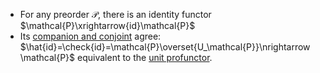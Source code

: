 - For any preorder $\mathcal{P}$, there is an identity functor 
  $\mathcal{P}\xrightarrow{id}\mathcal{P}$
- Its [companion and conjoint](/docs/math/defs/companion.qmd) agree: 
  $\hat{id}=\check{id}=\mathcal{P}\overset{U_\mathcal{P}}\nrightarrow \mathcal{P}$ 
  equivalent to the [unit profunctor](/docs/math/defs/unit_prof.qmd).
